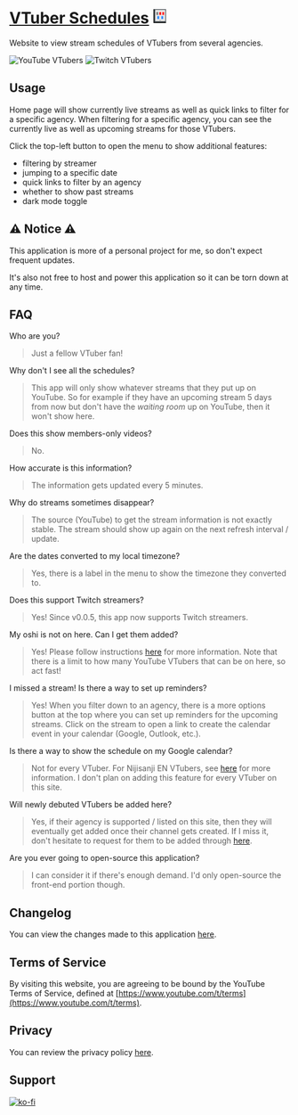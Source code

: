 # [VTuber Schedules](https://vtuberschedules.com/) ![logo](https://github.com/clovenski/vtuber-schedules/blob/main/assets/mascot.png)

Website to view stream schedules of VTubers from several agencies.

![YouTube VTubers](https://img.shields.io/badge/dynamic/json?url=https%3A%2F%2Fd37rkcwpi88ya6.cloudfront.net%2Fstatic%2Fonboarding_stats.json&query=%24.yt_supported&label=YouTube%20VTubers&color=red)
![Twitch VTubers](https://img.shields.io/badge/dynamic/json?url=https%3A%2F%2Fd37rkcwpi88ya6.cloudfront.net%2Fstatic%2Fonboarding_stats.json&query=%24.twitch_supported&label=Twitch%20VTubers&color=9146FF)

## Usage

Home page will show currently live streams as well as quick links to filter for a specific agency.
When filtering for a specific agency, you can see the currently live as well as upcoming streams
for those VTubers.

Click the top-left button to open the menu to show additional features:

- filtering by streamer
- jumping to a specific date
- quick links to filter by an agency
- whether to show past streams
- dark mode toggle

## ⚠️ Notice ⚠️

This application is more of a personal project for me, so don't expect frequent updates.

It's also not free to host and power this application so it can be torn down at any time.

## FAQ

Who are you?
> Just a fellow VTuber fan!

Why don't I see all the schedules?
> This app will only show whatever streams that they put up on YouTube. So for example if they have an upcoming stream 5 days from now but don't have the *waiting room* up on YouTube, then it won't show here.

Does this show members-only videos?
> No.

How accurate is this information?
> The information gets updated every 5 minutes.

Why do streams sometimes disappear?
> The source (YouTube) to get the stream information is not exactly stable. The stream should show up again on the next refresh interval / update.

Are the dates converted to my local timezone?
> Yes, there is a label in the menu to show the timezone they converted to.

Does this support Twitch streamers?
> Yes! Since v0.0.5, this app now supports Twitch streamers.

My oshi is not on here. Can I get them added?
> Yes! Please follow instructions [here](https://github.com/clovenski/vtuber-schedules/blob/main/assets/Onboarding.md) for more information. Note that there is a limit to how many YouTube VTubers that can be on here, so act fast!

I missed a stream! Is there a way to set up reminders?
> Yes! When you filter down to an agency, there is a more options button at the top where you can set up reminders for the upcoming streams. Click on the stream to open a link to create the calendar event in your calendar (Google, Outlook, etc.).

Is there a way to show the schedule on my Google calendar?
> Not for every VTuber. For Nijisanji EN VTubers, see [here](https://github.com/clovenski/nijisanji-en-schedules/blob/main/assets/gcal/README.md) for more information. I don't plan on adding this feature for every VTuber on this site.

Will newly debuted VTubers be added here?
> Yes, if their agency is supported / listed on this site, then they will eventually get added once their channel gets created. If I miss it, don't hesitate to request for them to be added through [here](https://github.com/clovenski/vtuber-schedules/blob/main/assets/Onboarding.md).

Are you ever going to open-source this application?
> I can consider it if there's enough demand. I'd only open-source the front-end portion though.

## Changelog

You can view the changes made to this application [here](https://github.com/clovenski/vtuber-schedules/blob/main/assets/CHANGELOG.md).

## Terms of Service

By visiting this website, you are agreeing to be bound by the YouTube Terms of Service, defined at [https://www.youtube.com/t/terms](https://www.youtube.com/t/terms).

## Privacy

You can review the privacy policy [here](https://github.com/clovenski/vtuber-schedules/blob/main/assets/PrivacyPolicy.md).

## Support

[![ko-fi](https://ko-fi.com/img/githubbutton_sm.svg)](https://ko-fi.com/W7W34N0W3)
